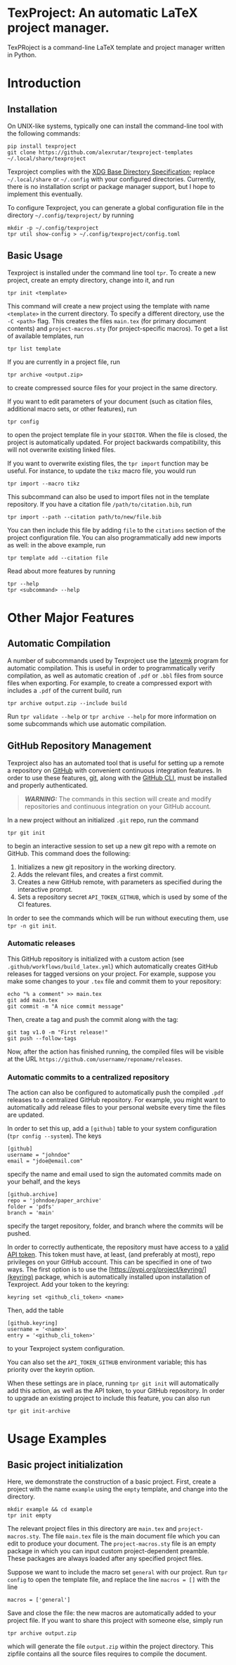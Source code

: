 # TexProject: An automatic LaTeX project manager.
TexPRoject is a command-line LaTeX template and project manager written in Python.

# Introduction
## Installation
On UNIX-like systems, typically one can install the command-line tool with the following commands:
```
pip install texproject
git clone https://github.com/alexrutar/texproject-templates ~/.local/share/texproject
```
Texproject complies with the [XDG Base Directory Specification](https://specifications.freedesktop.org/basedir-spec/basedir-spec-latest.html); replace `~/.local/share` or `~/.config` with your configured directories.
Currently, there is no installation script or package manager support, but I hope to implement this eventually.

To configure Texproject, you can generate a global configuration file in the directory `~/.config/texproject/` by running
```
mkdir -p ~/.config/texproject
tpr util show-config > ~/.config/texproject/config.toml
```

## Basic Usage
Texproject is installed under the command line tool `tpr`.
To create a new project, create an empty directory, change into it, and run
```
tpr init <template>
```
This command will create a new project using the template with name `<template>` in the current directory.
To specify a different directory, use the `-C <path>` flag.
This creates the files `main.tex` (for primary document contents) and `project-macros.sty` (for project-specific macros).
To get a list of available templates, run
```
tpr list template
```
If you are currently in a project file, run
```
tpr archive <output.zip>
```
to create compressed source files for your project in the same directory.

If you want to edit parameters of your document (such as citation files, additional macro sets, or other features), run
```
tpr config
```
to open the project template file in your `$EDITOR`.
When the file is closed, the project is automatically updated.
For project backwards compatibility, this will not overwrite existing linked files.

If you want to overwrite existing files, the `tpr import` function may be useful.
For instance, to update the `tikz` macro file, you would run
```
tpr import --macro tikz
```
This subcommand can also be used to import files not in the template repository.
If you have a citation file `/path/to/citation.bib`, run
```
tpr import --path --citation path/to/new/file.bib
```
You can then include this file by adding `file` to the `citations` section of the project configuration file.
You can also programmatically add new imports as well: in the above example, run
```
tpr template add --citation file
```

Read about more features by running
```
tpr --help
tpr <subcommand> --help
```

# Other Major Features
## Automatic Compilation
A number of subcommands used by Texproject use the [latexmk](https://personal.psu.edu/~jcc8/software/latexmk/) program for automatic compilation.
This is useful in order to programmatically verify compilation, as well as automatic creation of `.pdf` or `.bbl` files from source files when exporting.
For example, to create a compressed export with includes a `.pdf` of the current build, run
```
tpr archive output.zip --include build
```
Run `tpr validate --help` or `tpr archive --help` for more information on some subcommands which use automatic compilation.

## GitHub Repository Management
Texproject also has an automated tool that is useful for setting up a remote a repository on [GitHub](https://github.com) with convenient continuous integration features.
In order to use these features, [git](https://git-scm.com/), along with the [GitHub CLI](https://cli.github.com/), must be installed and properly authenticated.

> **_WARNING:_** The commands in this section will create and modify repositories and continuous integration on your GitHub account.

In a new project without an initialized `.git` repo, run the command
```
tpr git init
```
to begin an interactive session to set up a new git repo with a remote on GitHub.
This command does the following:

1. Initializes a new git repository in the working directory.
2. Adds the relevant files, and creates a first commit.
3. Creates a new GitHub remote, with parameters as specified during the interactive prompt.
4. Sets a repository secret `API_TOKEN_GITHUB`, which is used by some of the CI features.

In order to see the commands which will be run without executing them, use `tpr -n git init`.

### Automatic releases
This GitHub repository is initialized with a custom action (see `.github/workflows/build_latex.yml`) which automatically creates GitHub releases for tagged versions on your project.
For example, suppose you make some changes to your `.tex` file and commit them to your repository:
```
echo "% a comment" >> main.tex
git add main.tex
git commit -m "A nice commit message"
```
Then, create a tag and push the commit along with the tag:
```
git tag v1.0 -m "First release!"
git push --follow-tags
```
Now, after the action has finished running, the compiled files will be visible at the URL `https://github.com/username/reponame/releases`.

### Automatic commits to a centralized repository
The action can also be configured to automatically push the compiled `.pdf` releases to a centralized GitHub repository.
For example, you might want to automatically add release files to your personal website every time the files are updated.

In order to set this up, add a `[github]` table to your system configuration (`tpr config --system`).
The keys
```
[github]
username = "johndoe"
email = "jdoe@email.com"
```
specify the name and email used to sign the automated commits made on your behalf, and the keys
```
[github.archive]
repo = 'johndoe/paper_archive'
folder = 'pdfs'
branch = 'main'
```
specify the target repository, folder, and branch where the commits will be pushed.

In order to correctly authenticate, the repository must have access to a [valid API token](https://github.com/settings/tokens).
This token must have, at least, (and preferably at most), repo privileges on your GitHub account.
This can be specified in one of two ways.
The first option is to use the [https://pypi.org/project/keyring/](keyring) package, which is automatically installed upon installation of Texproject.
Add your token to the keyring:
```
keyring set <github_cli_token> <name>
```
Then, add the table
```
[github.keyring]
username = '<name>'
entry = '<github_cli_token>'
```
to your Texproject system configuration.

You can also set the `API_TOKEN_GITHUB` environment variable; this has priority over the keyrin option.

When these settings are in place, running `tpr git init` will automatically add this action, as well as the API token, to your GitHub repository.
In order to upgrade an existing project to include this feature, you can also run
```
tpr git init-archive
```

# Usage Examples
## Basic project initialization
Here, we demonstrate the construction of a basic project.
First, create a project with the name `example` using the `empty` template, and change into the directory.
```
mkdir example && cd example
tpr init empty
```
The relevant project files in this directory are `main.tex` and `project-macros.sty`.
The file `main.tex` file is the main document file which you can edit to produce your document.
The `project-macros.sty` file is an empty package in which you can input custom project-dependent preamble.
These packages are always loaded after any specified project files.

Suppose we want to include the macro set `general` with our project.
Run `tpr config` to open the template file, and replace the line `macros = []` with the line
```
macros = ['general']
```
Save and close the file: the new macros are automatically added to your project file.
If you want to share this project with someone else, simply run
```
tpr archive output.zip
```
which will generate the file `output.zip` within the project directory.
This zipfile contains all the source files requires to compile the document.
